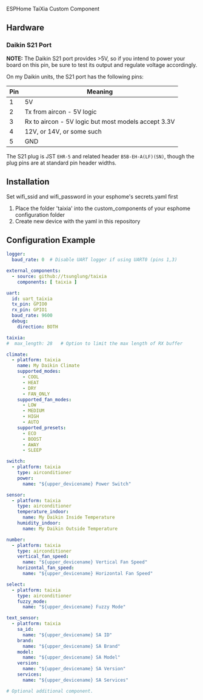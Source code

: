 ESPHome TaiXia Custom Component


## Hardware

### Daikin S21 Port

**NOTE:** The Daikin S21 port provides >5V, so if you intend to power your
board on this pin, be sure to test its output and regulate voltage accordingly.

On my Daikin units, the S21 port has the following pins:

|Pin|Meaning|
|---|-------|
|1|5V|
|2|Tx from aircon - 5V logic|
|3|Rx to aircon - 5V logic but most models accept 3.3V|
|4|12V, or 14V, or some such|
|5|GND|

The S21 plug is JST `EHR-5` and related header `B5B-EH-A(LF)(SN)`, though the
plug pins are at standard pin header widths.

## Installation
Set wifi_ssid and wifi_password in your esphome's secrets.yaml first

1. Place the folder 'taixia' into the custom_components of your esphome configuration folder
2. Create new device with the yaml in this repository


## Configuration Example

```yaml
logger:
  baud_rate: 0  # Disable UART logger if using UART0 (pins 1,3)

external_components:
  - source: github://tsunglung/taixia
    components: [ taixia ]

uart:
  id: uart_taixia
  tx_pin: GPIO0
  rx_pin: GPIO1
  baud_rate: 9600
  debug:
    direction: BOTH

taixia:
#  max_length: 28   # Option to limit the max length of RX buffer

climate:
  - platform: taixia
    name: My Daikin Climate
    supported_modes:
      - COOL
      - HEAT
      - DRY
      - FAN_ONLY
    supported_fan_modes:
      - LOW
      - MEDIUM
      - HIGH
      - AUTO
    supported_presets:
      - ECO
      - BOOST
      - AWAY
      - SLEEP

switch:
  - platform: taixia
    type: airconditioner
    power:
      name: "${upper_devicename} Power Switch"

sensor:
  - platform: taixia
    type: airconditioner
    temperature_indoor:
      name: My Daikin Inside Temperature
    humidity_indoor:
      name: My Daikin Outside Temperature

number:
  - platform: taixia
    type: airconditioner
    vertical_fan_speed:
      name: "${upper_devicename} Vertical Fan Speed"
    horizontal_fan_speed:
      name: "${upper_devicename} Horizontal Fan Speed"

select:
  - platform: taixia
    type: airconditioner
    fuzzy_mode:
      name: "${upper_devicename} Fuzzy Mode"

text_sensor:
  - platform: taixia
    sa_id:
      name: "${upper_devicename} SA ID"
    brand:
      name: "${upper_devicename} SA Brand"
    model:
      name: "${upper_devicename} SA Model"
    version:
      name: "${upper_devicename} SA Version"
    services:
      name: "${upper_devicename} SA Services"

# Optional additional component.


```